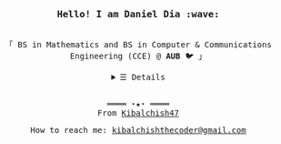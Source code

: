 <h3 align="center"><samp>Hello! I am Daniel Dia :wave:</samp></h3>
<p align="center"><br>
  <samp>
    「 BS in Mathematics and BS in Computer & Communications Engineering (CCE) @ <b>AUB</b> 🐦 」<br>
  </samp>
</p>
<details align="center">
   <summary> <samp>&#9776; Details</samp></summary>
   <p align="center">
     <br>

  <br>
  <img src="https://github-readme-stats.vercel.app/api?username=Kibalchish47&show_icons=true&hide_border=true&hide=issues&title_color=5391FE&icon_color=000000&text_color=555"></img><br>
    Check out my <a rel="nofollow noopener noreferrer" target="_blank" href="">Resumé</a><br>
     <a href="https://github.com/Kibalchish47?tab=followers" target="_blank"><img alt="Updates" src="https://img.shields.io/badge/--000000?style=flat-square&logo=RSS&logoColor=white"></a>
     <a href="https://github.com/Kibalchish47/Kibalchish47" target="_blank"><img alt="Kibalchish47" src="https://badges.pufler.dev/visits/Kibalchish47/Kibalchish47?logo=GitHub&label=visits&color=success&logoColor=white&style=flat-square"/></a>
     <a href="https://github.com/Kibalchish47/Kibalchish47" target="_blank"><img alt="GitHub hits" src="https://img.shields.io/github/last-commit/Kibalchish47/Kibalchish47?label=profile%20updated&style=flat-square"></a>
  </samp>
  </p>
</details>
<br>
<samp>
  <p align="center">
    ════ ⋆★⋆ ════<br>
    From <a href="https://github.com/Kibalchish47/">Kibalchish47</a>
  </p>
  <p align="center">
    How to reach me: <a href=”kibalchishthecoder@gmail.com”>kibalchishthecoder@gmail.com</a>
  </p>
</samp>
